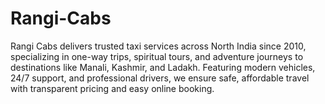 # Rangi-Cabs
Rangi Cabs delivers trusted taxi services across North India since 2010, specializing in one-way trips, spiritual tours, and adventure journeys to destinations like Manali, Kashmir, and Ladakh. Featuring modern vehicles, 24/7 support, and professional drivers, we ensure safe, affordable travel with transparent pricing and easy online booking.
